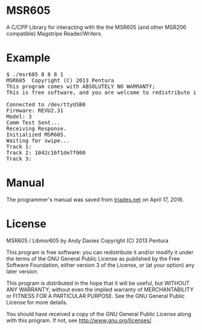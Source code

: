 MSR605
======

A C/CPP Library for interacting with the the MSR605 (and other MSR206 compatible) Magstripe Reader/Writers.

Example
=======
<pre>
$ ./msr605 8 8 8 1
MSR605  Copyright (C) 2013 Pentura
This program comes with ABSOLUTELY NO WARRANTY;
This is free software, and you are welcome to redistribute it under certain conditions;

Connected to /dev/ttyUSB0
Firmware: REVU2.31
Model: 3
Comm Test Sent...
Receiving Response.
Initialized MSR605.
Waiting for swipe...
Track 1:
Track 2: 1042c16f1de7f000
Track 3:
</pre>

Manual
======
The programmer's manual was saved from [triades.net](https://www.triades.net/downloads/MSR605%20Programmer's%20Manual.pdf) on April 17, 2016.

License
=======
MSR605 / Libmsr605 by Andy Davies
Copyright (C) 2013  Pentura

This program is free software: you can redistribute it and/or modify
it under the terms of the GNU General Public License as published by
the Free Software Foundation, either version 3 of the License, or
(at your option) any later version.

This program is distributed in the hope that it will be useful,
but WITHOUT ANY WARRANTY; without even the implied warranty of
MERCHANTABILITY or FITNESS FOR A PARTICULAR PURPOSE.  See the
GNU General Public License for more details.

You should have received a copy of the GNU General Public License
along with this program.  If not, see <http://www.gnu.org/licenses/>.
